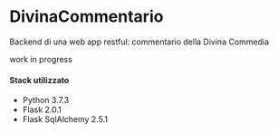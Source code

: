 # DivinaCommentario
Backend di una  web app restful: commentario della Divina Commedia

work in progress


#### Stack utilizzato
- Python 3.7.3
- Flask 2.0.1
- Flask SqlAlchemy 2.5.1
